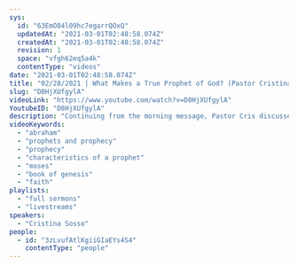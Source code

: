 ```yaml
---
sys:
  id: "63EmO84l09hc7egarrQOxQ"
  updatedAt: "2021-03-01T02:48:58.074Z"
  createdAt: "2021-03-01T02:48:58.074Z"
  revision: 1
  space: "vfgh62eq5a4k"
  contentType: "videos"
date: "2021-03-01T02:48:58.074Z"
title: "02/28/2021 | What Makes a True Prophet of God? (Pastor Cristina Sosso)"
slug: "D8HjXUfgylA"
videoLink: "https://www.youtube.com/watch?v=D8HjXUfgylA"
YoutubeID: "D8HjXUfgylA"
description: "Continuing from the morning message, Pastor Cris discusses the characteristics that indicate a true prophet of God, from Abraham to Moses to Jesus. It's important that we understand the importance of prophets and prophecy in these days. Prophecy is about the revelation of Jesus Christ. This sermon was delivered by Pastor Cristina Sosso at Freedom Fellowship Church International on February 02, 2021."
videoKeywords:
  - "abraham"
  - "prophets and prophecy"
  - "prophecy"
  - "characteristics of a prophet"
  - "moses"
  - "book of genesis"
  - "faith"
playlists:
  - "full sermons"
  - "livestreams"
speakers:
  - "Cristina Sosso"
people:
  - id: "3zLvufAtlKgiiGIaEYs4S4"
    contentType: "people"
---
```

